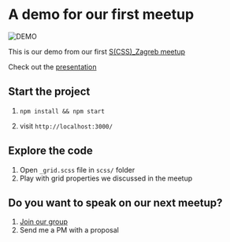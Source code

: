 # A demo for our first meetup

![DEMO](http://i65.tinypic.com/vzymtk.png)

 This is our demo from our first [S(CSS)_Zagreb meetup](https://www.meetup.com/S_CSS_Zagreb/events/257860075/)

 Check out the [presentation](https://slides.com/tonkecpalonkec/css-grid#/)

## Start the project

 1. `npm install && npm start`

 2. visit `http://localhost:3000/`

## Explore the code

 1. Open `_grid.scss` file in `scss/` folder
 2. Play with grid properties we discussed in the meetup

## Do you want to speak on our next meetup?

  1. [Join our group](https://www.meetup.com/S_CSS_Zagreb/)
  2. Send me a PM with a proposal

